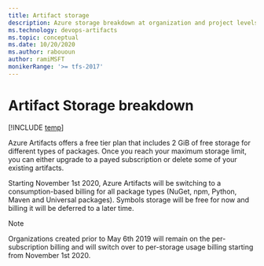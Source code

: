 ```yaml
---
title: Artifact storage
description: Azure storage breakdown at organization and project levels to show data consumption by project and type.
ms.technology: devops-artifacts
ms.topic: conceptual
ms.date: 10/20/2020
ms.author: rabououn
author: ramiMSFT
monikerRange: '>= tfs-2017'
---
```


# Artifact Storage breakdown

[!INCLUDE [temp](../includes/version-tfs-2017-through-vsts.md)]

Azure Artifacts offers a free tier plan that includes 2 GiB of free storage for different types of packages. Once you reach your maximum storage limit, you can either upgrade to a payed subscription or delete some of your existing artifacts.

Starting November 1st 2020, Azure Artifacts will be switching to a consumption-based billing for all package types (NuGet, npm, Python, Maven and Universal packages). Symbols storage will be free for now and billing it will be deferred to a later time.

> [!NOTE]
> Organizations created prior to May 6th 2019 will remain on the per-subscription billing and will switch over to per-storage usage billing starting from November 1st 2020.